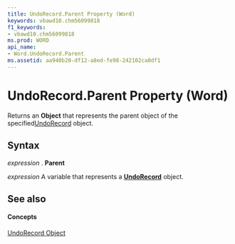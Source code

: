 ```yaml
---
title: UndoRecord.Parent Property (Word)
keywords: vbawd10.chm56099818
f1_keywords:
- vbawd10.chm56099818
ms.prod: WORD
api_name:
- Word.UndoRecord.Parent
ms.assetid: aa940b20-df12-a8ed-fe98-242102ca0df1
---
```



# UndoRecord.Parent Property (Word)

Returns an  **Object** that represents the parent object of the specified[UndoRecord](undorecord-object-word.md) object.


## Syntax

 _expression_ . **Parent**

 _expression_ A variable that represents a **[UndoRecord](undorecord-object-word.md)** object.


## See also


#### Concepts


[UndoRecord Object](undorecord-object-word.md)

